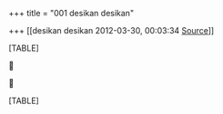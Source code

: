 +++
title = "001 desikan desikan"

+++
[[desikan desikan	2012-03-30, 00:03:34 [Source](https://groups.google.com/g/bvparishat/c/wNuzONiBjFY)]]



[TABLE]





[TABLE]

